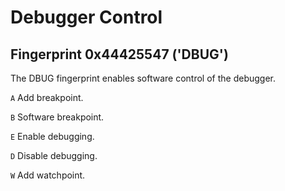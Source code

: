 # Debugger Control

## Fingerprint 0x44425547 ('DBUG')
The DBUG fingerprint enables software control of the debugger.

`A` Add breakpoint.

`B` Software breakpoint.

`E` Enable debugging.

`D` Disable debugging.

`W` Add watchpoint.
